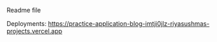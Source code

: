 Readme file

Deployments: https://practice-application-blog-imtji0jlz-riyasushmas-projects.vercel.app
